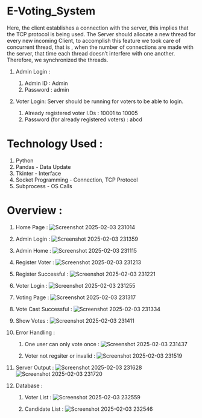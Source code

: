 # E-Voting_System
Here, the client establishes a connection with the server, this implies that the TCP protocol is being used. The Server should allocate a new thread for every new
incoming Client, to accomplish this feature we took care of concurrent thread, that is , when the number of connections are made with the server, that time each
thread doesn’t interfere with one another. Therefore, we synchronized the threads.
1. Admin Login :
   1. Admin ID : Admin
   2. Password : admin

2. Voter Login: Server should be running for voters to be able to login.
   1. Already registered voter I.Ds : 10001 to 10005
   2. Password (for already registered voters) : abcd

# Technology Used :
1. Python
2. Pandas - Data Update
3. Tkinter - Interface
4. Socket Programming - Connection, TCP Protocol
5. Subprocess - OS Calls

# Overview :
1. Home Page :
   ![Screenshot 2025-02-03 231014](https://github.com/user-attachments/assets/fd2e6408-ac79-43cb-a775-b13e07b1f8ae)

2. Admin Login :
   ![Screenshot 2025-02-03 231359](https://github.com/user-attachments/assets/3c6fe602-2df6-429b-bdc8-b95c6d188b76)

3. Admin Home :
   ![Screenshot 2025-02-03 231115](https://github.com/user-attachments/assets/075b5e1f-1e04-44a2-bb63-f937f1a39642)

4. Register Voter :
   ![Screenshot 2025-02-03 231213](https://github.com/user-attachments/assets/b40aba90-53b1-4c4a-8cf8-4fbf3faead8c)

5. Register Successful :
   ![Screenshot 2025-02-03 231221](https://github.com/user-attachments/assets/87a0d9b8-5521-48e3-8900-9843a8b4cbb0)

6. Voter Login :
   ![Screenshot 2025-02-03 231255](https://github.com/user-attachments/assets/2ecbaeba-2481-4b4c-88e4-35cd8cdd369a)

7. Voting Page :
   ![Screenshot 2025-02-03 231317](https://github.com/user-attachments/assets/8ca85bb3-ba5c-439f-a5ac-7dafc588f242)

8. Vote Cast Successful :
   ![Screenshot 2025-02-03 231334](https://github.com/user-attachments/assets/8230a325-ae62-4949-bd16-4a1283aad7e8)

9. Show Votes :
    ![Screenshot 2025-02-03 231411](https://github.com/user-attachments/assets/d8f0bb6d-03f2-4b44-bcb4-f3e8659253bb)

11. Error Handling :
    1. One user can only vote once :
       ![Screenshot 2025-02-03 231437](https://github.com/user-attachments/assets/679a4076-e2f2-40c2-a058-f714cd24f332)

    2. Voter not regsiter or invalid :
       ![Screenshot 2025-02-03 231519](https://github.com/user-attachments/assets/a5832afc-7a57-497a-bf67-97baded5472e)

12. Server Output :
    ![Screenshot 2025-02-03 231628](https://github.com/user-attachments/assets/15d8a4c4-2e6f-46fb-b05f-978b5f9e0dc8)
    ![Screenshot 2025-02-03 231720](https://github.com/user-attachments/assets/db657829-136f-4bd8-aa50-903f11c136a6)

13. Database :
    1. Voter List :
       ![Screenshot 2025-02-03 232559](https://github.com/user-attachments/assets/7beceaa5-5dac-4f1b-99de-14d4801dae43)

    2. Candidate List :
       ![Screenshot 2025-02-03 232546](https://github.com/user-attachments/assets/ae62b9c4-7ec2-47e3-9873-61d94bc61d42)


